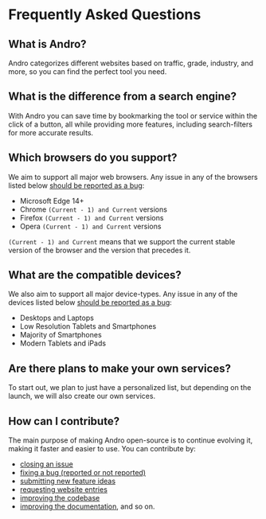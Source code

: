 <!-- SPDX-License-Identifier: MIT-only -->

# Frequently Asked Questions

## What is Andro?

Andro categorizes different websites based on traffic, grade,
industry, and more, so you can find the perfect tool you need.

## What is the difference from a search engine?

With Andro you can save time by bookmarking the tool
or service within the click of a button, all while providing more features,
including search-filters for more accurate results.

## Which browsers do you support?

We aim to support all major web browsers. Any issue in any of the browsers listed below
[should be reported as a bug](https://github.com/CMihai99/andro/issues/new?assignees=&labels=bug&template=bug_report.md&title=%5BBug%5D):

- Microsoft Edge 14+
- Chrome ``(Current - 1) and Current`` versions
- Firefox ``(Current - 1) and Current`` versions
- Opera ``(Current - 1) and Current`` versions

``(Current - 1) and Current`` means that we support the current stable version
of the browser and the version that precedes it.

## What are the compatible devices?

We also aim to support all major device-types. Any issue in any of the devices listed below
[should be reported as a bug](https://github.com/CMihai99/andro/issues/new?assignees=&labels=bug&template=bug_report.md&title=%5BBug%5D):

- Desktops and Laptops
- Low Resolution Tablets and Smartphones
- Majority of Smartphones
- Modern Tablets and iPads

## Are there plans to make your own services?

To start out, we plan to just have a personalized list,
but depending on the launch, we will also create our own services.

## How can I contribute?

The main purpose of making Andro open-source is to continue evolving it,
making it faster and easier to use.
You can contribute by:

- [closing an issue](https://github.com/CMihai99/andro/issues)
- [fixing a bug (reported or not reported)](https://github.com/CMihai99/andro/issues?q=is%3Aissue+is%3Aopen+label%3Abug)
- [submitting new feature ideas](https://github.com/CMihai99/andro/issues/new?assignees=&labels=feature&template=feature_request.md&title=(Feature))
- [requesting website entries](https://github.com/CMihai99/andro/issues/new?assignees=&labels=website&template=website_request.md&title=(Website))
- [improving the codebase](https://github.com/CMihai99/andro)
- [improving the documentation](https://github.com/CMihai99/andro-docs), and so on.